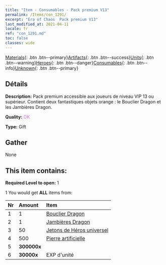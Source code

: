 ```yaml
---
title: "Item - Consumables - Pack premium V13"
permalink: /Items/con_1291/
excerpt: "Era of Chaos  Pack premium V13"
last_modified_at: 2021-04-11
locale: fr
ref: "con_1291.md"
toc: false
classes: wide
---
```

 [Materials](/fr/Items/){: .btn .btn--primary}[Artifacts](/fr/Items/Artifacts/){: .btn .btn--success}[Units](/fr/Items/Units/){: .btn .btn--warning}[Heroes](/fr/Items/Heroes/){: .btn .btn--danger}[Consumables](/fr/Items/Consumables/){: .btn .btn--info}[Unknown](/fr/Items/Unknown/){: .btn .btn--primary}

## Détails
 **Description:** Pack premium accessible aux joueurs de niveau VIP 13 ou supérieur. Contient deux fantastiques objets orange : le Bouclier Dragon et les Jambières Dragon.

 **Quality:** <span style="color: #DA70D6">OK</span>

 **Type:** Gift

## Gather

  None

## This item contains:

 **Required Level to open:** 1

 1 You would get **ALL** items  from:

  | Nr | Amount |     Item    |
  |:---|:-------|:------------|
  | 1 | 1 | [Bouclier Dragon](/fr/Items/art_144/) | 
  | 2 | 1 | [Jambières Dragon](/fr/Items/art_145/) | 
  | 3 | 50 | [Jetons de Héros universel](/fr/Items/her_358/) | 
  | 4 | 500 | [Pierre artificielle](/fr/Items/art_188/) | 
  | 5 |  **300000x** | <i class="fas fa-coins"/> |  | 
  | 6 |  **30000x** | EXP d'unité |  | 
